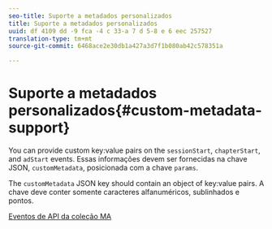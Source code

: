 ```yaml
---
seo-title: Suporte a metadados personalizados
title: Suporte a metadados personalizados
uuid: df 4109 dd -9 fca -4 c 33-a 7 d 5-8 e 6 eec 257527
translation-type: tm+mt
source-git-commit: 6468ace2e30db1a427a3d7f1b080ab42c578351a

---
```



# Suporte a metadados personalizados{#custom-metadata-support}

You can provide custom key:value pairs on the `sessionStart`, `chapterStart`, and `adStart` events. Essas informações devem ser fornecidas na chave JSON, `customMetadata`, posicionada com a chave `params`.

The `customMetadata` JSON key should contain an object of key:value pairs. A chave deve conter somente caracteres alfanuméricos, sublinhados e pontos.

[Eventos de API da coleção MA](../mc-api-ref/mc-api-events-req.md)

